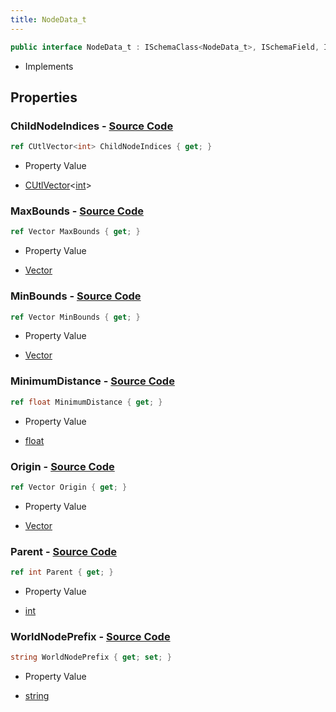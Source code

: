 ```yaml
---
title: NodeData_t
---
```


```csharp
public interface NodeData_t : ISchemaClass<NodeData_t>, ISchemaField, ISchemaClass, INativeHandle
```

- Implements

## Properties

### **ChildNodeIndices** - [Source Code](https://github.com/swiftly-solution/swiftlys2/blob/main/managed/src/SwiftlyS2.Generated/Schemas/Interfaces/NodeData_t.cs#L26)

```csharp
ref CUtlVector<int> ChildNodeIndices { get; }
```

- Property Value

- [CUtlVector](/docs/api/-1)<[int](https://learn.microsoft.com/dotnet/api/system.int32)>

### **MaxBounds** - [Source Code](https://github.com/swiftly-solution/swiftlys2/blob/main/managed/src/SwiftlyS2.Generated/Schemas/Interfaces/NodeData_t.cs#L22)

```csharp
ref Vector MaxBounds { get; }
```

- Property Value

- [Vector](/docs/api/shared/natives/vector)

### **MinBounds** - [Source Code](https://github.com/swiftly-solution/swiftlys2/blob/main/managed/src/SwiftlyS2.Generated/Schemas/Interfaces/NodeData_t.cs#L20)

```csharp
ref Vector MinBounds { get; }
```

- Property Value

- [Vector](/docs/api/shared/natives/vector)

### **MinimumDistance** - [Source Code](https://github.com/swiftly-solution/swiftlys2/blob/main/managed/src/SwiftlyS2.Generated/Schemas/Interfaces/NodeData_t.cs#L24)

```csharp
ref float MinimumDistance { get; }
```

- Property Value

- [float](https://learn.microsoft.com/dotnet/api/system.single)

### **Origin** - [Source Code](https://github.com/swiftly-solution/swiftlys2/blob/main/managed/src/SwiftlyS2.Generated/Schemas/Interfaces/NodeData_t.cs#L18)

```csharp
ref Vector Origin { get; }
```

- Property Value

- [Vector](/docs/api/shared/natives/vector)

### **Parent** - [Source Code](https://github.com/swiftly-solution/swiftlys2/blob/main/managed/src/SwiftlyS2.Generated/Schemas/Interfaces/NodeData_t.cs#L16)

```csharp
ref int Parent { get; }
```

- Property Value

- [int](https://learn.microsoft.com/dotnet/api/system.int32)

### **WorldNodePrefix** - [Source Code](https://github.com/swiftly-solution/swiftlys2/blob/main/managed/src/SwiftlyS2.Generated/Schemas/Interfaces/NodeData_t.cs#L28)

```csharp
string WorldNodePrefix { get; set; }
```

- Property Value

- [string](https://learn.microsoft.com/dotnet/api/system.string)

